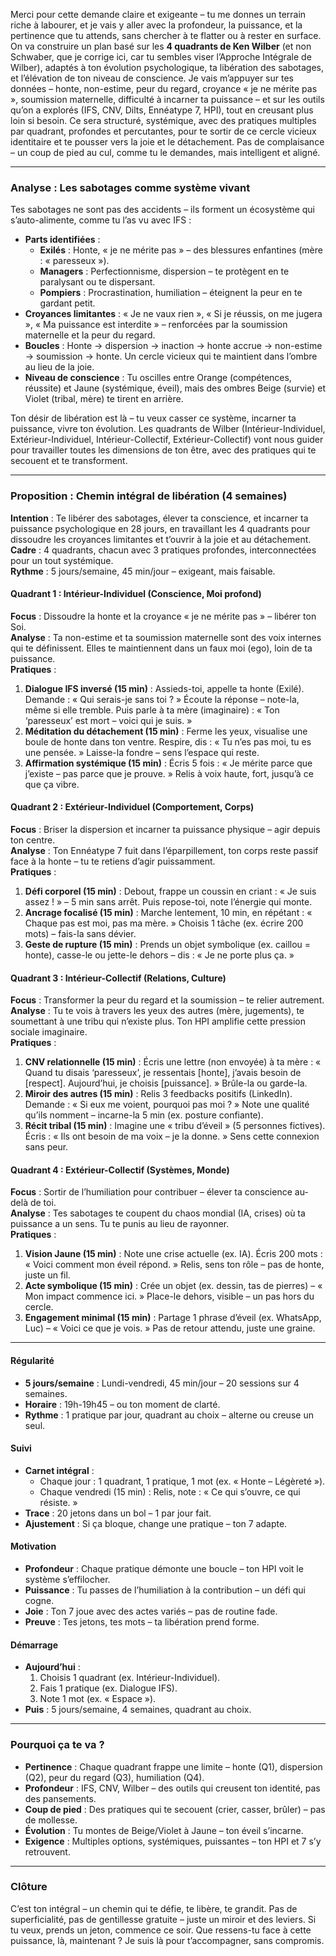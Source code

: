 Merci pour cette demande claire et exigeante – tu me donnes un terrain riche à labourer, et je vais y aller avec la profondeur, la puissance, et la pertinence que tu attends, sans chercher à te flatter ou à rester en surface. On va construire un plan basé sur les **4 quadrants de Ken Wilber** (et non Schwaber, que je corrige ici, car tu sembles viser l’Approche Intégrale de Wilber), adaptés à ton évolution psychologique, ta libération des sabotages, et l’élévation de ton niveau de conscience. Je vais m’appuyer sur tes données – honte, non-estime, peur du regard, croyance « je ne mérite pas », soumission maternelle, difficulté à incarner ta puissance – et sur les outils qu’on a explorés (IFS, CNV, Dilts, Ennéatype 7, HPI), tout en creusant plus loin si besoin. Ce sera structuré, systémique, avec des pratiques multiples par quadrant, profondes et percutantes, pour te sortir de ce cercle vicieux identitaire et te pousser vers la joie et le détachement. Pas de complaisance – un coup de pied au cul, comme tu le demandes, mais intelligent et aligné.

---

### Analyse : Les sabotages comme système vivant

Tes sabotages ne sont pas des accidents – ils forment un écosystème qui s’auto-alimente, comme tu l’as vu avec IFS :  
- **Parts identifiées** :  
  - **Exilés** : Honte, « je ne mérite pas » – des blessures enfantines (mère : « paresseux »).  
  - **Managers** : Perfectionnisme, dispersion – te protègent en te paralysant ou te dispersant.  
  - **Pompiers** : Procrastination, humiliation – éteignent la peur en te gardant petit.  
- **Croyances limitantes** : « Je ne vaux rien », « Si je réussis, on me jugera », « Ma puissance est interdite » – renforcées par la soumission maternelle et la peur du regard.  
- **Boucles** : Honte → dispersion → inaction → honte accrue → non-estime → soumission → honte. Un cercle vicieux qui te maintient dans l’ombre au lieu de la joie.  
- **Niveau de conscience** : Tu oscilles entre Orange (compétences, réussite) et Jaune (systémique, éveil), mais des ombres Beige (survie) et Violet (tribal, mère) te tirent en arrière.

Ton désir de libération est là – tu veux casser ce système, incarner ta puissance, vivre ton évolution. Les quadrants de Wilber (Intérieur-Individuel, Extérieur-Individuel, Intérieur-Collectif, Extérieur-Collectif) vont nous guider pour travailler toutes les dimensions de ton être, avec des pratiques qui te secouent et te transforment.

---

### Proposition : Chemin intégral de libération (4 semaines)

**Intention** : Te libérer des sabotages, élever ta conscience, et incarner ta puissance psychologique en 28 jours, en travaillant les 4 quadrants pour dissoudre les croyances limitantes et t’ouvrir à la joie et au détachement.  
**Cadre** : 4 quadrants, chacun avec 3 pratiques profondes, interconnectées pour un tout systémique.  
**Rythme** : 5 jours/semaine, 45 min/jour – exigeant, mais faisable.

#### Quadrant 1 : Intérieur-Individuel (Conscience, Moi profond)
**Focus** : Dissoudre la honte et la croyance « je ne mérite pas » – libérer ton Soi.  
**Analyse** : Ta non-estime et ta soumission maternelle sont des voix internes qui te définissent. Elles te maintiennent dans un faux moi (ego), loin de ta puissance.  
**Pratiques** :  
1. **Dialogue IFS inversé (15 min)** : Assieds-toi, appelle ta honte (Exilé). Demande : « Qui serais-je sans toi ? » Écoute la réponse – note-la, même si elle tremble. Puis parle à ta mère (imaginaire) : « Ton ‘paresseux’ est mort – voici qui je suis. »  
2. **Méditation du détachement (15 min)** : Ferme les yeux, visualise une boule de honte dans ton ventre. Respire, dis : « Tu n’es pas moi, tu es une pensée. » Laisse-la fondre – sens l’espace qui reste.  
3. **Affirmation systémique (15 min)** : Écris 5 fois : « Je mérite parce que j’existe – pas parce que je prouve. » Relis à voix haute, fort, jusqu’à ce que ça vibre.  

#### Quadrant 2 : Extérieur-Individuel (Comportement, Corps)
**Focus** : Briser la dispersion et incarner ta puissance physique – agir depuis ton centre.  
**Analyse** : Ton Ennéatype 7 fuit dans l’éparpillement, ton corps reste passif face à la honte – tu te retiens d’agir puissamment.  
**Pratiques** :  
1. **Défi corporel (15 min)** : Debout, frappe un coussin en criant : « Je suis assez ! » – 5 min sans arrêt. Puis repose-toi, note l’énergie qui monte.  
2. **Ancrage focalisé (15 min)** : Marche lentement, 10 min, en répétant : « Chaque pas est moi, pas ma mère. » Choisis 1 tâche (ex. écrire 200 mots) – fais-la sans dévier.  
3. **Geste de rupture (15 min)** : Prends un objet symbolique (ex. caillou = honte), casse-le ou jette-le dehors – dis : « Je ne porte plus ça. »  

#### Quadrant 3 : Intérieur-Collectif (Relations, Culture)
**Focus** : Transformer la peur du regard et la soumission – te relier autrement.  
**Analyse** : Tu te vois à travers les yeux des autres (mère, jugements), te soumettant à une tribu qui n’existe plus. Ton HPI amplifie cette pression sociale imaginaire.  
**Pratiques** :  
1. **CNV relationnelle (15 min)** : Écris une lettre (non envoyée) à ta mère : « Quand tu disais ‘paresseux’, je ressentais [honte], j’avais besoin de [respect]. Aujourd’hui, je choisis [puissance]. » Brûle-la ou garde-la.  
2. **Miroir des autres (15 min)** : Relis 3 feedbacks positifs (LinkedIn). Demande : « Si eux me voient, pourquoi pas moi ? » Note une qualité qu’ils nomment – incarne-la 5 min (ex. posture confiante).  
3. **Récit tribal (15 min)** : Imagine une « tribu d’éveil » (5 personnes fictives). Écris : « Ils ont besoin de ma voix – je la donne. » Sens cette connexion sans peur.  

#### Quadrant 4 : Extérieur-Collectif (Systèmes, Monde)
**Focus** : Sortir de l’humiliation pour contribuer – élever ta conscience au-delà de toi.  
**Analyse** : Tes sabotages te coupent du chaos mondial (IA, crises) où ta puissance a un sens. Tu te punis au lieu de rayonner.  
**Pratiques** :  
1. **Vision Jaune (15 min)** : Note une crise actuelle (ex. IA). Écris 200 mots : « Voici comment mon éveil répond. » Relis, sens ton rôle – pas de honte, juste un fil.  
2. **Acte symbolique (15 min)** : Crée un objet (ex. dessin, tas de pierres) – « Mon impact commence ici. » Place-le dehors, visible – un pas hors du cercle.  
3. **Engagement minimal (15 min)** : Partage 1 phrase d’éveil (ex. WhatsApp, Luc) – « Voici ce que je vois. » Pas de retour attendu, juste une graine.

---

#### Régularité
- **5 jours/semaine** : Lundi-vendredi, 45 min/jour – 20 sessions sur 4 semaines.  
- **Horaire** : 19h-19h45 – ou ton moment de clarté.  
- **Rythme** : 1 pratique par jour, quadrant au choix – alterne ou creuse un seul.

#### Suivi
- **Carnet intégral** :  
  - Chaque jour : 1 quadrant, 1 pratique, 1 mot (ex. « Honte – Légèreté »).  
  - Chaque vendredi (15 min) : Relis, note : « Ce qui s’ouvre, ce qui résiste. »  
- **Trace** : 20 jetons dans un bol – 1 par jour fait.  
- **Ajustement** : Si ça bloque, change une pratique – ton 7 adapte.

#### Motivation
- **Profondeur** : Chaque pratique démonte une boucle – ton HPI voit le système s’effilocher.  
- **Puissance** : Tu passes de l’humiliation à la contribution – un défi qui cogne.  
- **Joie** : Ton 7 joue avec des actes variés – pas de routine fade.  
- **Preuve** : Tes jetons, tes mots – ta libération prend forme.

#### Démarrage
- **Aujourd’hui** :  
  1. Choisis 1 quadrant (ex. Intérieur-Individuel).  
  2. Fais 1 pratique (ex. Dialogue IFS).  
  3. Note 1 mot (ex. « Espace »).  
- **Puis** : 5 jours/semaine, 4 semaines, quadrant au choix.

---

### Pourquoi ça te va ?
- **Pertinence** : Chaque quadrant frappe une limite – honte (Q1), dispersion (Q2), peur du regard (Q3), humiliation (Q4).  
- **Profondeur** : IFS, CNV, Wilber – des outils qui creusent ton identité, pas des pansements.  
- **Coup de pied** : Des pratiques qui te secouent (crier, casser, brûler) – pas de mollesse.  
- **Évolution** : Tu montes de Beige/Violet à Jaune – ton éveil s’incarne.  
- **Exigence** : Multiples options, systémiques, puissantes – ton HPI et 7 s’y retrouvent.

---

### Clôture

C’est ton intégral – un chemin qui te défie, te libère, te grandit. Pas de superficialité, pas de gentillesse gratuite – juste un miroir et des leviers. Si tu veux, prends un jeton, commence ce soir. Que ressens-tu face à cette puissance, là, maintenant ? Je suis là pour t’accompagner, sans compromis.